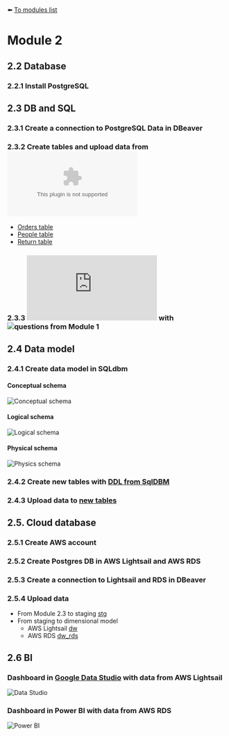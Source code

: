 :arrow_left: [To modules list](https://github.com/AtamasBass/DE-101)
# Module 2
## 2.2 Database
### 2.2.1 Install PostgreSQL
## 2.3 DB and SQL
### 2.3.1 Create a connection to PostgreSQL Data in DBeaver
### 2.3.2 Create tables and upload data from ![Superstore Excel](https://github.com/AtamasBass/DE-101/blob/master/Module1/Sample%20-%20Superstore%20O.Atamas.xlsx)
* [Orders table](https://github.com/AtamasBass/DE-101/blob/master/Module2/2.3_SQL/2.3-2_Orders.sql)
* [People table](https://github.com/AtamasBass/DE-101/blob/master/Module2/2.3_SQL/2.3-2_People.sql)
* [Return table](https://github.com/AtamasBass/DE-101/blob/master/Module2/2.3_SQL/2.3-2_Returns.sql)
### 2.3.3 ![SQL script](https://github.com/AtamasBass/DE-101/blob/master/Module2/2.3_SQL/2.3-3_Questions_module1.sql) with ![questions from Module 1](https://github.com/Data-Learn/data-engineering/tree/master/DE-101%20Modules/Module01/DE%20-%20101%20Lab%201.1#%D0%B0%D0%BD%D0%B0%D0%BB%D0%B8%D1%82%D0%B8%D0%BA%D0%B0-%D0%B2-excel)
## 2.4 Data model
### 2.4.1 Create data model in SQLdbm
#### Conceptual schema
![Conceptual schema](https://raw.githubusercontent.com/AtamasBass/DE-101/master/Module2/2.4_Data_models/2.4-1_Conceptual_model.png)
#### Logical schema
![Logical schema](https://raw.githubusercontent.com/AtamasBass/DE-101/master/Module2/2.4_Data_models/2.4-1_Logical_model.png)
#### Physical schema
![Physics schema](https://raw.githubusercontent.com/AtamasBass/DE-101/master/Module2/2.4_Data_models/2.4-1_Physics_model.png)
### 2.4.2 Create new tables with [DDL from SqlDBM](https://github.com/AtamasBass/DE-101/blob/master/Module2/2.4_Data_models/2.4-2_Create(SqlDBM_PostgreSQL).sql)
### 2.4.3 Upload data to [new tables](https://github.com/AtamasBass/DE-101/blob/master/Module2/2.4_Data_models/2.4-3_Upload_data.sql)
## 2.5. Cloud database
### 2.5.1 Create AWS account
### 2.5.2 Create Postgres DB in AWS Lightsail and AWS RDS
### 2.5.3 Create a connection to Lightsail and RDS in DBeaver
### 2.5.4 Upload data 
* From Module 2.3 to staging [stg](https://github.com/AtamasBass/DE-101/blob/master/Module2/2.5_AWS/2.5-4_Stg_orders.sql)
* From staging to dimensional model
  * AWS Lightsail [dw](https://github.com/AtamasBass/DE-101/blob/master/Module2/2.5_AWS/2.5-4_DW_AWS_Lightsail.sql)
  * AWS RDS [dw_rds](https://github.com/AtamasBass/DE-101/blob/master/Module2/2.5_AWS/2.5-4_DW_AWS_RDS.sql) 
## 2.6 BI
### Dashboard in [Google Data Studio](https://datastudio.google.com/reporting/e3a1b305-2ca3-4070-9a43-2fe16615d686) with data from AWS Lightsail
![Data Studio](https://github.com/AtamasBass/DE-101/blob/master/Module2/2.6_BI/2.6_Superstore_Dashboard_PNG(AWS_Lightsail).png)
### Dashboard in Power BI with data from AWS RDS 
![Power BI](https://github.com/AtamasBass/DE-101/blob/master/Module2/2.6_BI/2.6_Superstore_Dashboard_PNG(AWS_RDS).png)
